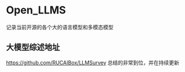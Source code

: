 # Open_LLMS

记录当前开源的各个大的语言模型和多模态模型

## 大模型综述地址

https://github.com/RUCAIBox/LLMSurvey
总结的非常到位，并在持续更新


